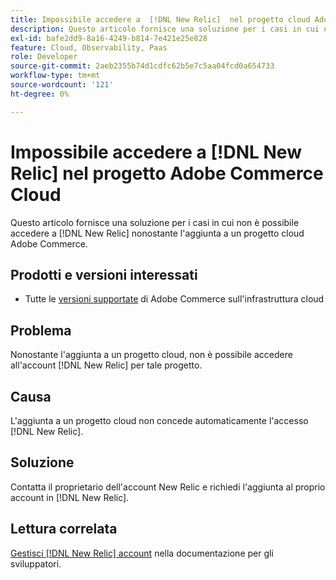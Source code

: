 ```yaml
---
title: Impossibile accedere a  [!DNL New Relic]  nel progetto cloud Adobe Commerce
description: Questo articolo fornisce una soluzione per i casi in cui non è possibile accedere a  [!DNL New Relic] nonostante l'aggiunta a un progetto cloud in Adobe Commerce.
exl-id: bafe2dd9-8a16-4249-b814-7e421e25e828
feature: Cloud, Observability, Paas
role: Developer
source-git-commit: 2aeb2355b74d1cdfc62b5e7c5aa04fcd0a654733
workflow-type: tm+mt
source-wordcount: '121'
ht-degree: 0%

---
```


# Impossibile accedere a [!DNL New Relic] nel progetto Adobe Commerce Cloud

Questo articolo fornisce una soluzione per i casi in cui non è possibile accedere a [!DNL New Relic] nonostante l&#39;aggiunta a un progetto cloud Adobe Commerce.

## Prodotti e versioni interessati

* Tutte le [versioni supportate](https://www.adobe.com/content/dam/cc/en/legal/terms/enterprise/pdfs/Adobe-Commerce-Software-Lifecycle-Policy.pdf) di Adobe Commerce sull&#39;infrastruttura cloud

## Problema

Nonostante l&#39;aggiunta a un progetto cloud, non è possibile accedere all&#39;account [!DNL New Relic] per tale progetto.

## Causa

L&#39;aggiunta a un progetto cloud non concede automaticamente l&#39;accesso [!DNL New Relic].

## Soluzione

Contatta il proprietario dell&#39;account New Relic e richiedi l&#39;aggiunta al proprio account in [!DNL New Relic].

## Lettura correlata

[Gestisci [!DNL New Relic] account](https://experienceleague.adobe.com/it/docs/commerce-cloud-service/user-guide/monitor/new-relic/new-relic-service) nella documentazione per gli sviluppatori.
